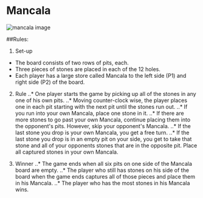 # Mancala

![mancala image](http://cs.sjsu.edu/~kim/cs151/contents/project/mancala.jpg)


##Rules:

1. Set-up 
* The board consists of two rows of pits, each.
* Three pieces of stones are placed in each of the 12 holes.
* Each player has a large store called Mancala to the left side (P1) and right side (P2) of the board.

2. Rule
..* One player starts the game by picking up all of the stones in any one of his own pits.
..* Moving counter-clock wise, the player places one in each pit starting with the next pit until the stones run out.
..* If you run into your own Mancala, place one stone in it.
..* If there are more stones to go past your own Mancala, continue placing them into the opponent's pits. However, skip your opponent's Mancala.
..* If the last stone you drop is your own Mancala, you get a free turn.
..* If the last stone you drop is in an empty pit on your side, you get to take that stone and all of your opponents stones that are in the opposite pit. Place all captured stones in your own Mancala.

3. Winner
..* The game ends when all six pits on one side of the Mancala board are empty.
..* The player who still has stones on his side of the board when the game ends captures all of those pieces and place them in his Mancala.
..* The player who has the most stones in his Mancala wins.